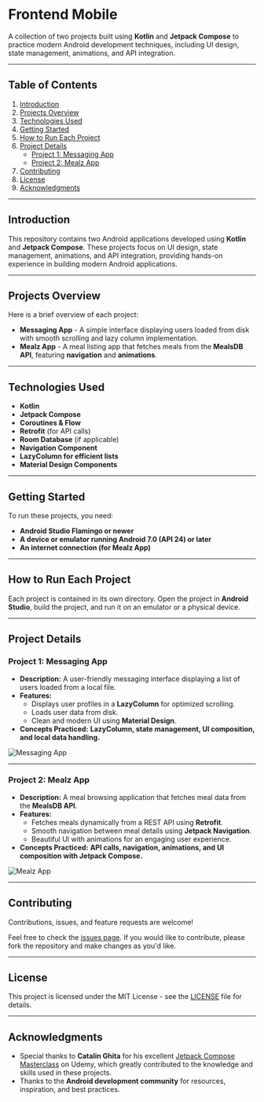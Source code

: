 # Frontend Mobile

A collection of two projects built using **Kotlin** and **Jetpack Compose** to practice modern Android development techniques, including UI design, state management, animations, and API integration.

---

## Table of Contents

1. [Introduction](#introduction)
2. [Projects Overview](#projects-overview)
3. [Technologies Used](#technologies-used)
4. [Getting Started](#getting-started)
5. [How to Run Each Project](#how-to-run-each-project)
6. [Project Details](#project-details)
   - [Project 1: Messaging App](#project-1-messaging-app)
   - [Project 2: Mealz App](#project-2-mealz-app)
7. [Contributing](#contributing)
8. [License](#license)
9. [Acknowledgments](#acknowledgments)

---

## Introduction

This repository contains two Android applications developed using **Kotlin** and **Jetpack Compose**. These projects focus on UI design, state management, animations, and API integration, providing hands-on experience in building modern Android applications.

---

## Projects Overview

Here is a brief overview of each project:

- **Messaging App** - A simple interface displaying users loaded from disk with smooth scrolling and lazy column implementation.
- **Mealz App** - A meal listing app that fetches meals from the **MealsDB API**, featuring **navigation** and **animations**.

---

## Technologies Used

- **Kotlin**
- **Jetpack Compose**
- **Coroutines & Flow**
- **Retrofit** (for API calls)
- **Room Database** (if applicable)
- **Navigation Component**
- **LazyColumn for efficient lists**
- **Material Design Components**

---

## Getting Started

To run these projects, you need:

- **Android Studio Flamingo or newer**
- **A device or emulator running Android 7.0 (API 24) or later**
- **An internet connection (for Mealz App)**

---

## How to Run Each Project

Each project is contained in its own directory. Open the project in **Android Studio**, build the project, and run it on an emulator or a physical device.

---

## Project Details

### Project 1: Messaging App

- **Description:** A user-friendly messaging interface displaying a list of users loaded from a local file.
- **Features:**
  - Displays user profiles in a **LazyColumn** for optimized scrolling.
  - Loads user data from disk.
  - Clean and modern UI using **Material Design**.
- **Concepts Practiced:** **LazyColumn, state management, UI composition, and local data handling.**

![Messaging App](./images/01_Messaging.png)

---

### Project 2: Mealz App

- **Description:** A meal browsing application that fetches meal data from the **MealsDB API**.
- **Features:**
  - Fetches meals dynamically from a REST API using **Retrofit**.
  - Smooth navigation between meal details using **Jetpack Navigation**.
  - Beautiful UI with animations for an engaging user experience.
- **Concepts Practiced:** **API calls, navigation, animations, and UI composition with Jetpack Compose.**

![Mealz App](./images/02_Mealz.png)

---

## Contributing

Contributions, issues, and feature requests are welcome!

Feel free to check the [issues page](#). If you would like to contribute, please fork the repository and make changes as you'd like.

---

## License

This project is licensed under the MIT License - see the [LICENSE](LICENSE) file for details.

---

## Acknowledgments

- Special thanks to **Catalin Ghita** for his excellent [Jetpack Compose Masterclass](https://www.udemy.com/course/jetpack-compose-masterclass/) on Udemy, which greatly contributed to the knowledge and skills used in these projects.
- Thanks to the **Android development community** for resources, inspiration, and best practices.